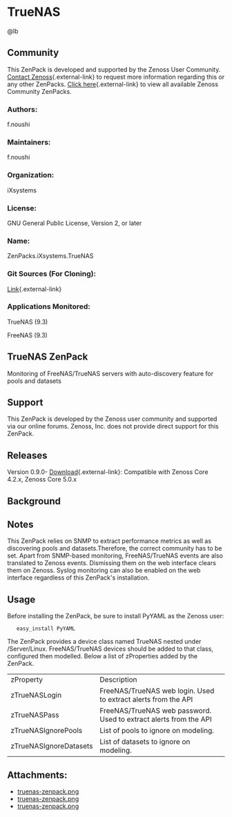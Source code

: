 # TrueNAS

@lb[](img/zenpack-truenas-zenpack.png)

## Community

This ZenPack is developed and supported by the Zenoss User Community.
[Contact Zenoss](https://tryit.zenoss.com/zenpack-contact/){.external-link} to
request more information regarding this or any other ZenPacks. [Click here](https://zenoss.com/product/zenpacks?f%5B0%5D=im_field_zenpack_category:1021){.external-link} to
view all available Zenoss Community ZenPacks.

### Authors:

f.noushi

### Maintainers:

f.noushi

### Organization:

iXsystems

### License:

GNU General Public License, Version 2, or later

### Name:

ZenPacks.iXsystems.TrueNAS

### Git Sources (For Cloning):

[Link](https://github.com/N-faycal/ZenPacks.iXsystems.TrueNAS.git){.external-link}

### Applications Monitored:

TrueNAS (9.3)

FreeNAS (9.3)

## TrueNAS ZenPack

Monitoring of FreeNAS/TrueNAS servers with auto-discovery feature for
pools and datasets

## Support

This ZenPack is developed by the Zenoss user community and supported via
our online forums. Zenoss, Inc. does not provide direct support for this
ZenPack.

## Releases

Version 0.9.0- [Download](https://storage.googleapis.com/zenpacks/ZenPacks.iXsystems.TrueNAS/0.9.0/ZenPacks.iXsystems.TrueNAS-0.9.0.egg){.external-link}:   Compatible with Zenoss Core 4.2.x, Zenoss Core 5.0.x

## Background

## Notes

This ZenPack relies on SNMP to extract performance metrics as well as
discovering pools and datasets.Therefore, the correct community has to
be set. Apart from SNMP-based monitoring, FreeNAS/TrueNAS events are
also translated to Zenoss events. Dismissing them on the web interface
clears them on Zenoss. Syslog monitoring can also be enabled on the web
interface regardless of this ZenPack's installation.

## Usage

Before installing the ZenPack, be sure to install PyYAML as the Zenoss
user:

       easy_install PyYAML

The ZenPack provides a device class named TrueNAS nested under
/Server/Linux. FreeNAS/TrueNAS devices should be added to that class,
configured then modelled. Below a list of zProperties added by the
ZenPack.

|                        |                                                                   |
|------------------------|-------------------------------------------------------------------|
| zProperty              | Description                                                       |
| zTrueNASLogin          | FreeNAS/TrueNAS web login. Used to extract alerts from the API    |
| zTrueNASPass           | FreeNAS/TrueNAS web password. Used to extract alerts from the API |
| zTrueNASIgnorePools    | List of pools to ignore on modeling.                              |
| zTrueNASIgnoreDatasets | List of datasets to ignore on modeling.                           |

## Attachments:

-   [truenas-zenpack.png](img/zenpack-truenas-zenpack.png)
-   [truenas-zenpack.png](img/zenpack-truenas-zenpack.png)
-   [truenas-zenpack.png](img/zenpack-truenas-zenpack.png)

